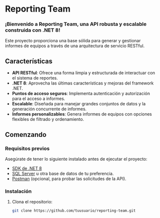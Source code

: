 # Reporting Team

### ¡Bienvenido a **Reporting Team**, una API robusta y escalable construida con **.NET 8**!
Este proyecto proporciona una base sólida para generar y gestionar informes de equipos a través de una arquitectura de servicio RESTful.


## Características

- **API RESTful**: Ofrece una forma limpia y estructurada de interactuar con el sistema de reportes.
- **.NET 8**: Aprovecha las últimas características y mejoras del framework .NET.
- **Puntos de acceso seguros**: Implementa autenticación y autorización para el acceso a informes.
- **Escalable**: Diseñada para manejar grandes conjuntos de datos y la generación concurrente de informes.
- **Informes personalizables**: Genera informes de equipos con opciones flexibles de filtrado y ordenamiento.

## Comenzando

### Requisitos previos

Asegúrate de tener lo siguiente instalado antes de ejecutar el proyecto:

- [SDK de .NET 8](https://dotnet.microsoft.com/download/dotnet/8.0)
- [SQL Server](https://www.microsoft.com/en-us/sql-server/sql-server-downloads) u otra base de datos de tu preferencia.
- [Postman](https://www.postman.com/downloads/) (opcional, para probar las solicitudes de la API).

### Instalación

1. Clona el repositorio:

   ```bash
   git clone https://github.com/tuusuario/reporting-team.git
